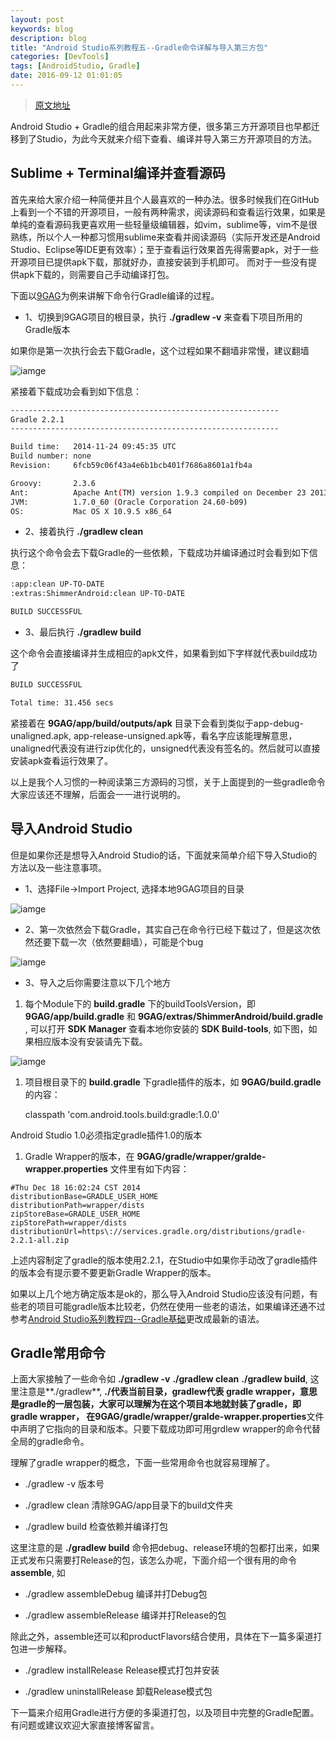```yaml
---
layout: post
keywords: blog
description: blog
title: "Android Studio系列教程五--Gradle命令详解与导入第三方包"
categories: [DevTools]
tags: [AndroidStudio, Gradle]
date: 2016-09-12 01:01:05
---
```

>[原文地址](http://stormzhang.com/devtools/2014/11/25/android-studio-tutorial5/)

Android Studio + Gradle的组合用起来非常方便，很多第三方开源项目也早都迁移到了Studio，为此今天就来介绍下查看、编译并导入第三方开源项目的方法。

## Sublime + Terminal编译并查看源码

首先来给大家介绍一种简便并且个人最喜欢的一种办法。很多时候我们在GitHub上看到一个不错的开源项目，一般有两种需求，阅读源码和查看运行效果，如果是单纯的查看源码我更喜欢用一些轻量级编辑器，如vim，sublime等，vim不是很熟练，所以个人一种都习惯用sublime来查看并阅读源码（实际开发还是Android Studio、Eclipse等IDE更有效率）；至于查看运行效果首先得需要apk，对于一些开源项目已提供apk下载，那就好办，直接安装到手机即可。 而对于一些没有提供apk下载的，则需要自己手动编译打包。

下面以[9GAG](https://github.com/stormzhang/9GAG)为例来讲解下命令行Gradle编译的过程。

* 1、切换到9GAG项目的根目录，执行 **./gradlew -v** 来查看下项目所用的Gradle版本

如果你是第一次执行会去下载Gradle，这个过程如果不翻墙非常慢，建议翻墙

![iamge](http://opesdt6ii.bkt.clouddn.com/gradle_download1.png)

紧接着下载成功会看到如下信息：

```bash
------------------------------------------------------------
Gradle 2.2.1
------------------------------------------------------------

Build time:   2014-11-24 09:45:35 UTC
Build number: none
Revision:     6fcb59c06f43a4e6b1bcb401f7686a8601a1fb4a

Groovy:       2.3.6
Ant:          Apache Ant(TM) version 1.9.3 compiled on December 23 2013
JVM:          1.7.0_60 (Oracle Corporation 24.60-b09)
OS:           Mac OS X 10.9.5 x86_64
```

* 2、接着执行 **./gradlew clean** 

执行这个命令会去下载Gradle的一些依赖，下载成功并编译通过时会看到如下信息：

```bash
:app:clean UP-TO-DATE
:extras:ShimmerAndroid:clean UP-TO-DATE

BUILD SUCCESSFUL
```

* 3、最后执行 **./gradlew build**

这个命令会直接编译并生成相应的apk文件，如果看到如下字样就代表build成功了

```bash
BUILD SUCCESSFUL

Total time: 31.456 secs
```

紧接着在 **9GAG/app/build/outputs/apk** 目录下会看到类似于app-debug-unaligned.apk, app-release-unsigned.apk等，看名字应该能理解意思，unaligned代表没有进行zip优化的，unsigned代表没有签名的。然后就可以直接安装apk查看运行效果了。

以上是我个人习惯的一种阅读第三方源码的习惯，关于上面提到的一些gradle命令大家应该还不理解，后面会一一进行说明的。

## 导入Android Studio

但是如果你还是想导入Android Studio的话，下面就来简单介绍下导入Studio的方法以及一些注意事项。

* 1、选择File->Import Project, 选择本地9GAG项目的目录

![iamge](http://opesdt6ii.bkt.clouddn.com/studio_import1.png)

* 2、第一次依然会下载Gradle，其实自己在命令行已经下载过了，但是这次依然还要下载一次（依然要翻墙），可能是个bug

![iamge](http://opesdt6ii.bkt.clouddn.com/gradle_download2.png)

* 3、导入之后你需要注意以下几个地方

1. 每个Module下的 **build.gradle** 下的buildToolsVersion，即**9GAG/app/build.gradle** 和 **9GAG/extras/ShimmerAndroid/build.gradle** , 可以打开 **SDK Manager** 查看本地你安装的 **SDK Build-tools**, 如下图，如果相应版本没有安装请先下载。

![iamge](http://opesdt6ii.bkt.clouddn.com/build-tools.png)

1. 项目根目录下的 **build.gradle** 下gradle插件的版本，如 **9GAG/build.gradle** 的内容：

    classpath 'com.android.tools.build:gradle:1.0.0'

Android Studio 1.0必须指定gradle插件1.0的版本

1. Gradle Wrapper的版本，在 **9GAG/gradle/wrapper/gralde-wrapper.properties** 文件里有如下内容：

```
#Thu Dec 18 16:02:24 CST 2014
distributionBase=GRADLE_USER_HOME
distributionPath=wrapper/dists
zipStoreBase=GRADLE_USER_HOME
zipStorePath=wrapper/dists
distributionUrl=https\://services.gradle.org/distributions/gradle-2.2.1-all.zip
```

上述内容制定了gradle的版本使用2.2.1，在Studio中如果你手动改了gradle插件的版本会有提示要不要更新Gradle Wrapper的版本。

如果以上几个地方确定版本是ok的，那么导入Android Studio应该没有问题，有些老的项目可能gradle版本比较老，仍然在使用一些老的语法，如果编译还通不过参考[Android Studio系列教程四--Gradle基础](http://stormzhang.com/devtools/2014/12/18/android-studio-tutorial4/)更改成最新的语法。

## Gradle常用命令

上面大家接触了一些命令如 **./gradlew -v** **./gradlew clean** **./gradlew build**, 这里注意是**./gradlew**, **./**代表当前目录，**gradlew**代表 gradle wrapper，意思是gradle的一层包装，大家可以理解为在这个项目本地就封装了gradle，即gradle wrapper， 在**9GAG/gradle/wrapper/gralde-wrapper.properties**文件中声明了它指向的目录和版本。只要下载成功即可用grdlew wrapper的命令代替全局的gradle命令。

理解了gradle wrapper的概念，下面一些常用命令也就容易理解了。

* ./gradlew -v 版本号

* ./gradlew clean 清除9GAG/app目录下的build文件夹

* ./gradlew build 检查依赖并编译打包

这里注意的是 **./gradlew build** 命令把debug、release环境的包都打出来，如果正式发布只需要打Release的包，该怎么办呢，下面介绍一个很有用的命令 **assemble<Build Type Name>**, 如

* ./gradlew assembleDebug 编译并打Debug包

* ./gradlew assembleRelease 编译并打Release的包

除此之外，assemble还可以和productFlavors结合使用，具体在下一篇多渠道打包进一步解释。

* ./gradlew installRelease Release模式打包并安装

* ./gradlew uninstallRelease 卸载Release模式包

下一篇来介绍用Gradle进行方便的多渠道打包，以及项目中完整的Gradle配置。有问题或建议欢迎大家直接博客留言。


